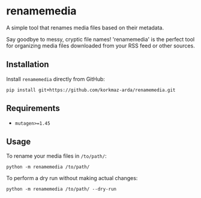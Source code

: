 # renamemedia
A simple tool that renames media files based on their metadata.

Say goodbye to messy, cryptic file names! 'renamemedia' is the perfect tool for organizing media files downloaded from your RSS feed or other sources.


## Installation
Install `renamemedia` directly from GitHub:
```
pip install git+https://github.com/korkmaz-arda/renamemedia.git
```


## Requirements
- `mutagen>=1.45`


## Usage
To rename your media files in `/to/path/`:
```
python -m renamemedia /to/path/
```


To perform a dry run without making actual changes:
```
python -m renamemedia /to/path/ --dry-run
```
